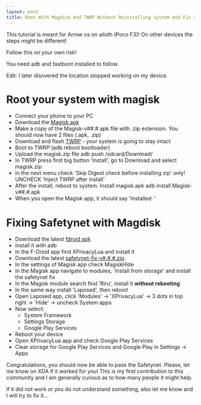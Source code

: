 ```yaml
---
layout: post
title: Root With Magdisk And TWRP Without Reinstalling System And Fix Safetynet
---
```

This tutorial is meant for Arrow os on alioth (Poco F3)! On other devices the steps might be different!

Follow this on your own risk!

You need adb and fastboot installed to follow.

Edit: I later disovered the location stopped working on my device.

# Root your system with magisk
 - Connect your phone to your PC
 - Download the [Magisk apk](https://github.com/topjohnwu/Magisk/releases/tag/v23.0)
 - Make a copy of the Magisk-v##.#.apk file with .zip extension. You should now have 2 files (.apk, .zip) 
 - Download and flash [TWRP](https://forum.xda-developers.com/t/recovery-unofficial-twrp-3-5-1-20210702.4300189/) - your system is going to stay intact
 - Boot to TWRP (adb reboot bootloader)
 - Upload the magisk.zip file
	adb push <path to your magisk.zip file> /sdcard/Download/
 - In TWRP press first big button 'Install', go to Download and select 
magisk.zip
 - In the next menu check 'Skip Digest check before installing zip' only! UNCHECK 'Inject TWRP after install'
- After the install, reboot to system. Install magisk.apk
	adb install Magisk-v##.#.apk
- When you open the Magisk app, it should say 'Installed: <your version>'

# Fixing Safetynet with Magdisk

 - Download the latest [fdroid apk](https://f-droid.org/en/packages/org.fdroid.fdroid/)
 - Install it with adb
 - In the F-Droid app find XPrivacyLua and install it
 - Download the latest [safetynet-fix-v#.#.#.zip](https://github.com/kdrag0n/safetynet-fix/releases).
 - In the settings of Magisk app check MagiskHide
 - In the Magisk app navigate to modules, 'Install from storage' and install the safetynet fix 
 - In the Magisk module search find 'Riru', install it **without rebooting**
 - In the same way install 'Lsposed', then reboot
 - Open Lsposed app, click 'Modules' -> 'XPrivacyLua' -> 3 dots in top right -> 'Hide' -> uncheck System apps
 - Now select:
   - System Framework
   - Settings Storage
   - Google Play Services
 - Reboot your device
 - Open XPrivacyLua app and check Google Play Services
 - Clear storage for Google Play Services and Google Play in Settings -> Apps

Congratulations, you should now be able to pass the Safetynet. Please, let me know on XDA if it worked for you! This is my first contribution to this community and I am generally curious as to how many people it might help. 

If it did not work or you do not understand something, also let me know and I will try to fix it... 
